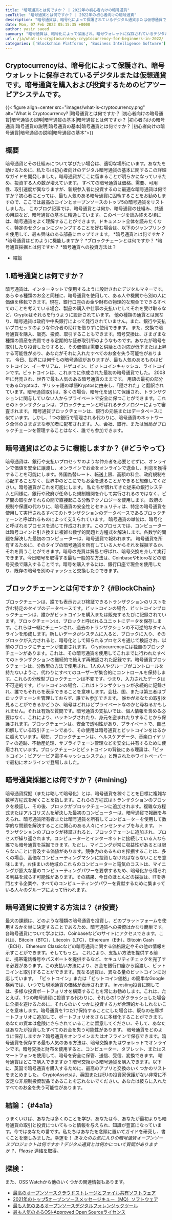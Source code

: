 ```yaml
---
title: "暗号通貨とは何ですか？ | 2022年の初心者向けの暗号通貨" 
seoTitle: "暗号通貨とは何ですか？ | 2022年の初心者向けの暗号通貨" 
description: "暗号通貨は、暗号化によって保護されているデジタル通貨または仮想通貨です。この記事は、暗号通貨とは何ですか？初心者向けの暗号通貨。" 
date: Mon, 07 Feb 2022 05:15:35 +0000
author: yasir saeed
summary: "暗号通貨は、暗号化によって保護され、暗号ウォレットに保存されているデジタル通貨または仮想通貨です。それは購入＆amp;のピアツーピアシステムです。暗号通貨を投資します。" 
url: /ja/what-is-cryptocurrency-cryptocurrency-for-beginners-in-2022/
categories: ['Blockchain Platforms', 'Business Intelligence Software']
---
```


## Cryptocurrencyは、暗号化によって保護され、暗号ウォレットに保存されているデジタルまたは仮想通貨です。暗号通貨を購入および投資するためのピアツーピアシステムです。

{{< figure align=center src="images/what-is-cryptocurrency.png" alt="What is Cryptocurrency? |暗号通貨とは何ですか？ |初心者向けの暗号通貨|暗号通貨の説明|暗号通貨の基本|暗号通貨とは何ですか？ |初心者向けの暗号通貨|暗号通貨の説明|暗号通貨の基本|暗号通貨とは何ですか？ |初心者向けの暗号通貨|暗号通貨の説明|暗号通貨の基本">}}


## **概要**
暗号通貨とその仕組みについて学びたい場合は、適切な場所にいます。あなたを助けるために、私たちは初心者向けのデジタル暗号通貨の基本に関するこの詳細なガイドを開発しました。暗号通貨がここに留まることが明らかになっているため、投資する人の数が増えています。
すべての暗号通貨は価格、需要、可用性、取引速度が異なりますが、新規参入者に投資するのに最適な暗号通貨は何ですか？初心者にとっては、最も人気のある暗号通貨に固執することをお勧めしますので、ここでは最高のコインとオープンソースのトップ5の暗号通貨をリストしました。
このブログ記事では、暗号通貨とは何か、暗号通貨の仕組み、共通の用語など、暗号通貨の基本に精通しています。このページを読み終える頃には、暗号通貨をよく理解することができます。ドキュメント全体を読みたくなく、特定のセクションにジャンプすることを好む場合は、以下のジャンプリンクを使用して、最も興味のある部品にホップできます。
  *暗号通貨とは何ですか？
  *暗号通貨はどのように機能しますか？
  *ブロックチェーンとは何ですか？
  *暗号通貨採掘とは何ですか？
  *暗号通貨への投資方法は？
  * 結論

## 1.暗号通貨とは何ですか？
暗号通貨は、インターネットで使用するように設計されたデジタルマネーです。あらゆる種類のお金と同様に、暗号通貨を使用して、ある人や機関から別の人に価値を移転できます。現在、銀行口座のお金や財布の物理的な現金でできるすべてのことを考えている場合、製品の購入や仕事の支払いとしてそれを受け取るなど、Cryptoはそれらを行うように設計されています。
他の種類の通貨とは異なり、暗号通貨は政府や中央銀行によって発行されていません。また、銀行や支払いプロセッサのような仲介者の助けを借りずに使用できます。
また、交換で暗号通貨を購入、販売、投資、取引することもできます。暗号交換は、さまざまな種類の資産を売買できる定期的な証券取引所のようなものです。あなたが暗号を取引したり投資したりすると、その価値は需要と供給との対応が低下または上昇する可能性があり、あなたがそれに入れたすべてのお金を失う可能性があります。
今日、世界には何千もの暗号通貨がありますが、最も人気のあるものはビットコイン、イーサリアム、ドゲコイン、ビットコインキャッシュ、ライトコインです。ビットコインは、これまでに作成された最初の暗号通貨でした。 2008年に発売され、世界で最も人気のある暗号通貨のままです。
用語の最初の部分であるCryptoは、ギリシャ語の単語Kryptosに由来し、「隠された」と翻訳されています。暗号通貨取引は、多くの場合、暗号化を通じて保護され、トランザクションに関与していない人からプライベートで安全に保つことができます。これらのトランザクションは、ブロックチェーンと呼ばれるテクノロジーによって審査されます。
暗号通貨ブロックチェーンは、銀行の元帳またはデータベースに似ています。しかし、1つの銀行で管理される代わりに、暗号通貨のネットワーク全体のさまざまな参加者に配布されます。人、会社、銀行、または当局がブロックチェーンを管理することはなく、誰でも参加できます。

## 暗号通貨はどのように機能しますか？   {#どうやって}
暗号通貨は、銀行や支払いプロセッサのような仲介者を必要とせずに、オンラインで価値を安全に譲渡し、オンラインでお金をオンラインで送金し、利息を獲得することを可能にします。外国為替レート、転送上限、高額の料金、政府規制を心配することなく、世界中のどこにでもお金を送ることができると想像してください。暗号通貨がこれを可能にします。
私たちが慣れてきた従来の銀行システムと同様に、銀行や政府が任命した規制機関を介して実行されるのではなく、ピア間の取引がそれらの間で直接起こる分散テクノロジーを使用します。
政府の規制や保護の代わりに、暗号通貨の安全性とセキュリティは、特定の暗号通貨を使用して実行されるすべてのトランザクションのデータベースであるブロックチェーンと呼ばれるものによって支えられています。
暗号通貨の単位は、暗号化と呼ばれるプロセスを通じて作成されます。このプロセスでは、コンピューターは暗号コインと引き換えに複雑な数学的問題と方程式を解決します。各数学的問題を解決した最初のコンピューターは、暗号通貨で報われます。
暗号通貨を所有するために、そのタイプの暗号通貨を所有している人からそれを採掘するか、それを買うことができます。暗号の売買は貿易と呼ばれ、暗号交換を介して実行できます。今日暗号を取得する最も一般的な方法は、CoinbaseやEtoroなどの暗号交換で購入することです。暗号を購入するには、銀行口座で現金を使用したり、既存の暗号を別のキャッシュと交換したりできます。

## ブロックチェーンとは何ですか？   {#BlockChain}
ブロックチェーンは、誰でも表示および検証できるトランザクションのリストを含む特定のタイプのデータベースです。ビットコインの場合、ビットコインブロックチェーンは、誰かがビットコインを購入または販売するたびに記録されています。ブロックチェーンは、ブロックと呼ばれるユニットにデータを保存します。これらは一緒にチェーンされ、過去のトランザクションの不可逆的なタイムラインを形成します。新しいデータがシステムに入ると、ブロックに入り、そのブロックが入力されると、暗号化として知られるプロセスを通じて検証され、以前のブロックにチェーンが変更されます。
Cryptocurrencyには独自のブロックチェーンがあります。これは、その暗号通貨を使用してこれまでに行われたすべてのトランザクションの継続的で絶えず再確認された記録です。暗号通貨ブロックチェーンは、分散型の方法で使用され、1人の人やグループがコントロールを持たないように、代わりにすべてのユーザーが集合的にコントロールを保持します。これらの分散型ブロックチェーンは不変です。つまり、入力されたデータは不可逆的です。ビットコインの場合、これはトランザクションが永続的に記録され、誰でもそれらを表示できることを意味します。会社、国、または第三者はブロックチェーンを管理しておらず、誰でも参加できます。
誰かがあなたの取引を見ることができるかどうか、暗号はどれほどプライベートなのかと尋ねるかもしれません。それは有効な質問です。暗号通貨の支払いでは、個人情報を含める必要はなく、これにより、ハッキングされたり、身元を盗まれたりすることから保護されます。ブロックチェーンは、安全で透明性があり、プライベートで、自己和解している取引チェーンであり、その使用は暗号通貨とビットコインをはるかに超えています。現在、ブロックチェーンは、ヘルスケアデータ、音楽ロイヤリティの追跡、不動産処理、サプライチェーン管理などを安全に共有するために使用されています。ブロックチェーンとビットコインの背後にある理論は、「ビットコイン：ピアツーピア電子キャッシュシステム」と題されたホワイトペーパーで最初にオンラインで登場しました。

## 暗号通貨採掘とは何ですか？   {#mining}
暗号通貨採掘（または略して暗号化）とは、暗号通貨を稼ぐことを目標に複雑な数学方程式を解くことを指します。これらの方程式はトランザクションのブロックを検証し、その後、ブロックがブロックチェーンに追加されます。複雑な方程式またはアルゴリズムを解決した最初のコンピューターは、暗号通貨で報酬を与えられ、暗号通貨所有者または暗号通貨を所有してコンピューターを使用して数学的な問題を解決することに関心のある人々にインセンティブを与えます。
トランザクションのブロックが検証されると、ブロックチェーンに追加され、プロセスが繰り返されます。コンピューターとインターネットに接続している人なら誰でも暗号通貨を採掘できます。ただし、マイニングが常に収益性があるとは限らないことに言及する価値があります。競争力のあるものを採掘することは、多くの場合、高価なコンピューティングマシンに投資しなければならないことを意味します。お住まいの地域のこれらのコンピューターと電気のコストは、マイニングが膨大な量のコンピューティングパワーを要求するため、暗号化から得られる利益を減らす可能性があります。その結果、今日のほとんどの採掘は、ITを専門とする企業や、すべてのコンピューティングパワーを貢献するために集まっている人々のグループによって行われます。

## 暗号通貨に投資する方法は？   {#投資}
最大の課題は、どのような種類の暗号通貨を投資し、どのプラットフォームを使用するかを単に決定することであるため、暗号通貨への投資はかなり簡単です。各暗号通貨について学ぶには、Coinbaseなどのサイトにアクセスできます。これは、Bitcoin（BTC）、Litecoin（LTC）、Ethereum（Eth）、Bitcoin Cash（BCH）、Ethereum Classicなどの暗号通貨に関する価格設定やその他の情報を示すことができます。そしてもっと。
これにより、支払い方法を提供する前に、携帯電話番号やパスポートを提供するなど、セキュリティチェックを完了する必要があります。この支払い方法により、お金を銀行口座から譲渡し、ビットコインと取引することができます。異なる通貨は、異なる量のビットコインに対応しています。 「ビットコイン」または「ビットコイン価格」の簡単なGoogle検索では、いつでも現地通貨の価格が表示されます。
investing投資に関しては、多様な投資ポートフォリオを構築することを常にお勧めします。これは、たとえば、1つの暗号通貨に投資する代わりに、それらの1つがクラッシュした場合に全損を避けるために、それらのいくつかに投資する方が合理的かもしれないことを意味します。暗号通貨を1つだけ保持することにした場合は、既存の在庫ポートフォリオに追加して、ポートフォリオをさらに多様化することができます。あなたの資本は危険にさらされていることに留意してください、そして、あなたはあなたが投資したすべてのお金を失う可能性があります。
暗号通貨をどのように保存しますか？暗号通貨をオンラインまたはオフラインで保存できます。暗号通貨を保存する最も人気のある方法は、暗号交換またはウォレットでオンラインです。暗号交換と財布を使用すると、コンピューター、タブレット、またはスマートフォンを使用して、暗号を安全に保管、送信、受信、変換できます。
暗号通貨はどこで購入できますか？暗号交換から暗号通貨を購入できます。以下に、英国で暗号通貨を購入するために、最高のアプリと交換のいくつかのリストをまとめました。 CryptoAssetsは、英国またはEUの投資家保護がない非常に不安定な非規制投資製品であることを忘れないでください。あなたは彼らに入れたすべてのお金を失う可能性があります。

## **結論：**   {#4a1a}
うまくいけば、あなたは多くのことを学び、あなたは今、あなたが最初よりも暗号通貨の取引と投資についてもっと情報を与えられ、知識が豊富になっています。今ではあなたの番です。私たちはあなたを念頭に置いてガイドを研究し、書くことを楽しみました。幸運を！
_あなたのお気に入りの暗号通貨オープンソースプロジェクトは何ですか？デジタル通貨とは何かについて質問がありますか？、Please_ [連絡を取得][1]。

## 探検：
また、OSS Watchから他のいくつかの関連情報もあります。
  * [最高のオープンソースクラウドストレージとファイル共有ソフトウェア][2]
  * [2021年のトップ5オープンソースメッセージキュー（MQ）ソフトウェア][3]
  * [最も人気のあるオープンソースデジタルフォレンジックツール][4]
  * [最も人気のあるOSi-Approved Open Sourceライセンス][5]

  
[1]: mailto:yasir.saeed@aspose.com
[2]: https://products.containerize.com/backup-and-sync/
[3]: https://blog.containerize.com/message-queue-software/top-5-open-source-message-queue-software-in-2021/
[4]: https://blog.containerize.com/digital-forensic-tools/top-5-open-source-digital-forensic-tools-in-2021/
[5]: https://blog.containerize.com/licenses-standards/top-5-most-popular-osi-approved-open-source-licenses-of-2021/
